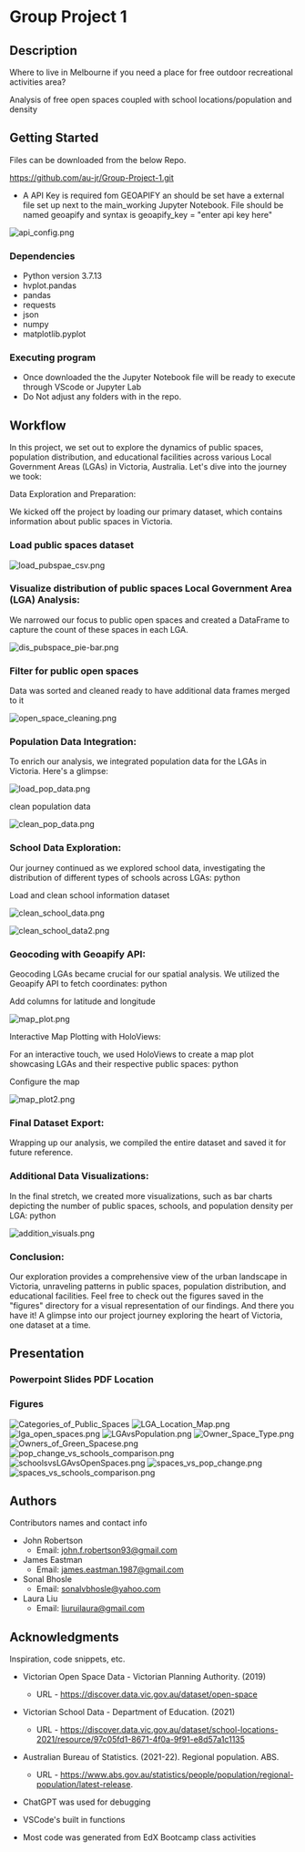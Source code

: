 # Group Project 1

## Description

Where to live in Melbourne if you need a place for free outdoor recreational activities area?

Analysis of free open spaces coupled with school locations/population and density

## Getting Started

Files can be downloaded from the below Repo.

https://github.com/au-jr/Group-Project-1.git

* A API Key is required fom GEOAPIFY an should be set have a external file set up next to the main_working Jupyter Notebook. File should be named geoapify and syntax is geoapify_key = "enter api key here"
  
![api_config.png](code_screenshots\api_config.png)


### Dependencies

* Python version 3.7.13
* hvplot.pandas
* pandas
* requests
* json
* numpy
* matplotlib.pyplot

### Executing program

* Once downloaded the the Jupyter Notebook file will be ready to execute through VScode or Jupyter Lab
* Do Not adjust any folders with in the repo.

## Workflow

In this project, we set out to explore the dynamics of public spaces, population distribution, and educational facilities across various Local Government Areas (LGAs) in Victoria, Australia. Let's dive into the journey we took:

Data Exploration and Preparation:

We kicked off the project by loading our primary dataset, which contains information about public spaces in Victoria.

### Load public spaces dataset

![load_pubspae_csv.png](code_screenshots\load_pubspae_csv.png)


### Visualize distribution of public spaces Local Government Area (LGA) Analysis:

We narrowed our focus to public open spaces and created a DataFrame to capture the count of these spaces in each LGA.

![dis_pubspace_pie-bar.png](code_screenshots\dis_pubspace_pie-bar.png)

### Filter for public open spaces

Data was sorted and cleaned ready to have additional data frames merged to it

![open_space_cleaning.png](code_screenshots\open_space_cleaning.png)

### Population Data Integration:

To enrich our analysis, we integrated population data for the LGAs in Victoria. Here's a glimpse:

![load_pop_data.png](code_screenshots\load_pop_data.png)

clean population data

![clean_pop_data.png](code_screenshots\clean_pop_data.png)

### School Data Exploration:

Our journey continued as we explored school data, investigating the distribution of different types of schools across LGAs:
python

Load and clean school information dataset

![clean_school_data.png](code_screenshots\clean_school_data.png)

![clean_school_data2.png](code_screenshots\clean_school_data2.png)

### Geocoding with Geoapify API:

Geocoding LGAs became crucial for our spatial analysis. We utilized the Geoapify API to fetch coordinates:
python

Add columns for latitude and longitude

![map_plot.png](code_screenshots\map_plot.png)

Interactive Map Plotting with HoloViews:

For an interactive touch, we used HoloViews to create a map plot showcasing LGAs and their respective public spaces:
python

Configure the map

![map_plot2.png](code_screenshots\map_plot2.png)

### Final Dataset Export:

Wrapping up our analysis, we compiled the entire dataset and saved it for future reference.

### Additional Data Visualizations:

In the final stretch, we created more visualizations, such as bar charts depicting the number of public spaces, schools, and population density per LGA:
python

![addition_visuals.png](code_screenshots\addition_visuals.png)

### Conclusion:

Our exploration provides a comprehensive view of the urban landscape in Victoria, unraveling patterns in public spaces, population distribution, and educational facilities. Feel free to check out the figures saved in the "figures" directory for a visual representation of our findings.
And there you have it! A glimpse into our project journey exploring the heart of Victoria, one dataset at a time.

## Presentation



### Powerpoint Slides PDF Location

### Figures

![Categories_of_Public_Spaces](figures\Categories_of_Public_Spaces.png)
![LGA_Location_Map.png](figures\LGA_Location_Map.png)
![lga_open_spaces.png](figures\lga_open_spaces.png)
![LGAvsPopulation.png](figures\LGAvsPopulation.png)
![Owner_Space_Type.png](figures\Owner_Space_Type.png)
![Owners_of_Green_Spacese.png](figures\Owners_of_Green_Spacese.png)
![pop_change_vs_schools_comparison.png](figures\pop_change_vs_schools_comparison.png)
![schoolsvsLGAvsOpenSpaces.png](figures\schoolsvsLGAvsOpenSpaces.png)
![spaces_vs_pop_change.png](figures\spaces_vs_pop_change.png)
![spaces_vs_schools_comparison.png](figures\spaces_vs_schools_comparison.png)



## Authors

Contributors names and contact info

*   John Robertson
     - Email: john.f.robertson93@gmail.com
*   James Eastman
     - Email: james.eastman.1987@gmail.com
*   Sonal Bhosle
     - Email: sonalvbhosle@yahoo.com
*   Laura Liu
     - Email: liuruilaura@gmail.com

## Acknowledgments

Inspiration, code snippets, etc.

* Victorian Open Space Data - Victorian Planning Authority. (2019)
     * URL - https://discover.data.vic.gov.au/dataset/open-space

* Victorian School Data - Department of Education. (2021)
     * URL - https://discover.data.vic.gov.au/dataset/school-locations-2021/resource/97c05fd1-8671-4f0a-9f91-e8d57a1c1135
  
* Australian Bureau of Statistics. (2021-22). Regional population. ABS. 
     * URL - https://www.abs.gov.au/statistics/people/population/regional-population/latest-release.
  
* ChatGPT was used for debugging
* VSCode's built in functions
* Most code was generated from EdX Bootcamp class activities

